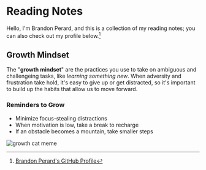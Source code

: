 # Reading Notes
Hello, I'm Brandon Perard, and this is a collection of my reading notes; you can also check out my profile below.[^1]

## Growth Mindset
The "**growth mindset**" are the practices you use to take on ambiguous and challengeing tasks, like *learning something new*. When adversity and frustration take hold, it's easy to give up or get distracted, so it's important to build up the habits that allow us to move forward.
### Reminders to Grow
- Minimize focus-stealing distractions
- When motivation is low, take a break to recharge
- If an obstacle becomes a mountain, take smaller steps

![growth cat meme](https://live.staticflickr.com/263/18817437423_0fef24a7e6_n.jpg)
[^1]: [Brandon Perard's GitHub Profile](https://github.com/bperard)
